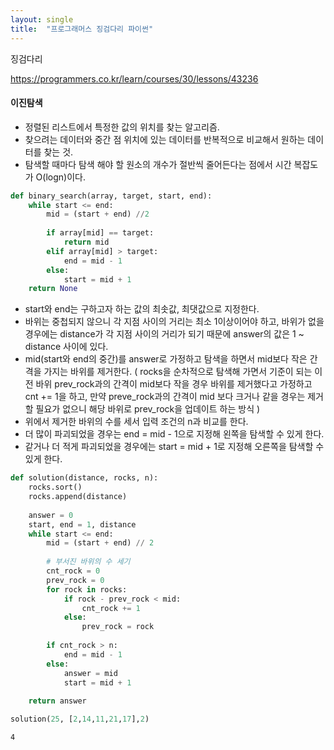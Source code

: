 ```yaml
---
layout: single
title:  "프로그래머스 징검다리 파이썬"
---
```


징검다리

https://programmers.co.kr/learn/courses/30/lessons/43236

#### 이진탐색

- 정렬된 리스트에서 특정한 값의 위치를 찾는 알고리즘. 
- 찾으려는 데이터와 중간 점 위치에 있는 데이터를 반복적으로 비교해서 원하는 데이터를 찾는 것.
- 탐색할 때마다 탐색 해야 할 원소의 개수가 절반씩 줄어든다는 점에서 시간 복잡도가 O(logn)이다.


```python
def binary_search(array, target, start, end):
    while start <= end:
        mid = (start + end) //2
        
        if array[mid] == target:
            return mid
        elif array[mid] > target:
            end = mid - 1
        else:
            start = mid + 1
    return None
```

- start와 end는 구하고자 하는 값의 최솟값, 최댓값으로 지정한다.
- 바위는 중첩되지 않으니 각 지점 사이의 거리는 최소 1이상이어야 하고, 바위가 없을 경우에는 distance가 각 지점 사이의 거리가 되기 때문에 answer의 값은 1 ~ distance 사이에 있다.
- mid(start와 end의 중간)를 answer로 가정하고 탐색을 하면서 mid보다 작은 간격을 가지는 바위를 제거한다. ( rocks을 순차적으로 탐색해 가면서 기준이 되는 이전 바위 prev_rock과의 간격이 mid보다 작을 경우 바위를 제거했다고 가정하고 cnt += 1을 하고, 만약 preve_rock과의 간격이 mid 보다 크거나 같을 경우는 제거할 필요가 없으니 해당 바위로 prev_rock을 업데이트 하는 방식 )
- 위에서 제거한 바위의 수를 세서 입력 조건의 n과 비교를 한다.
- 더 많이 파괴되었을 경우는 end = mid - 1으로 지정해 왼쪽을 탐색할 수 있게 한다.
- 같거나 더 적게 파괴되었을 경우에는 start = mid + 1로 지정해 오른쪽을 탐색할 수 있게 한다.


```python
def solution(distance, rocks, n):
    rocks.sort()
    rocks.append(distance)
    
    answer = 0
    start, end = 1, distance 
    while start <= end:
        mid = (start + end) // 2
        
        # 부서진 바위의 수 세기
        cnt_rock = 0
        prev_rock = 0
        for rock in rocks:
            if rock - prev_rock < mid:
                cnt_rock += 1
            else:
                prev_rock = rock
            
        if cnt_rock > n:
            end = mid - 1
        else: 
            answer = mid
            start = mid + 1
            
    return answer
```


```python
solution(25, [2,14,11,21,17],2)
```




    4


